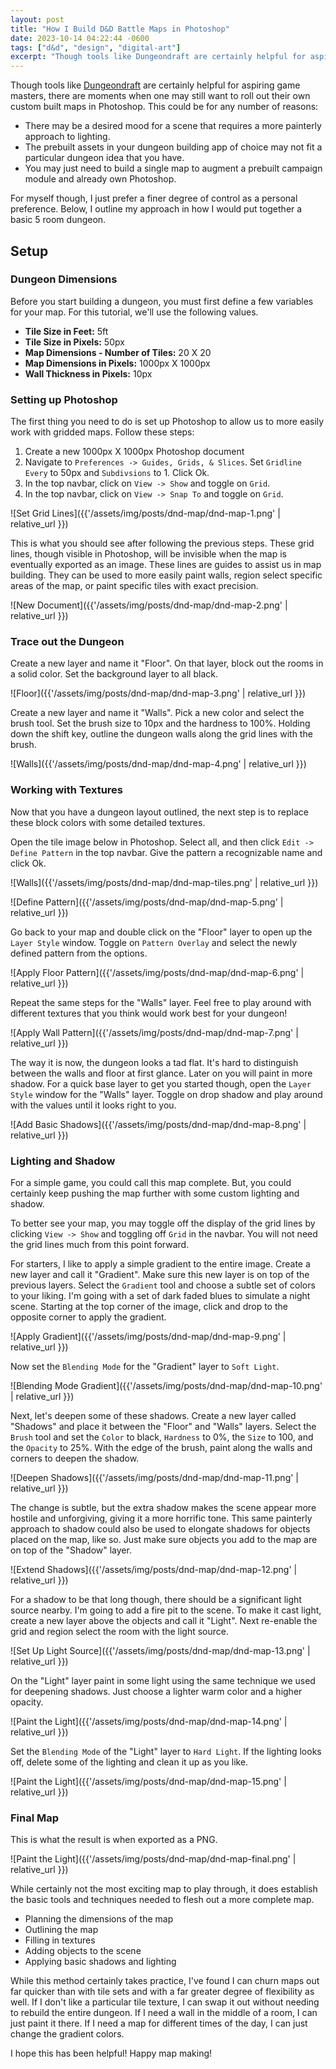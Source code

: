 ```yaml
---
layout: post
title: "How I Build D&D Battle Maps in Photoshop"
date: 2023-10-14 04:22:44 -0600
tags: ["d&d", "design", "digital-art"]
excerpt: "Though tools like Dungeondraft are certainly helpful for aspiring game masters, there are moments when one may still want to roll out their own custom built maps in Photoshop."
---
```


Though tools like [Dungeondraft](https://dungeondraft.net/) are certainly helpful for aspiring game masters, there are moments when one may still want to roll out their own custom built maps in Photoshop. This could be for any number of reasons:

- There may be a desired mood for a scene that requires a more painterly approach to lighting.
- The prebuilt assets in your dungeon building app of choice may not fit a particular dungeon idea that you have.
- You may just need to build a single map to augment a prebuilt campaign module and already own Photoshop.

For myself though, I just prefer a finer degree of control as a personal preference. Below, I outline my approach in how I would put together a basic 5 room dungeon.

## Setup

### Dungeon Dimensions

Before you start building a dungeon, you must first define a few variables for your map. For this tutorial, we'll use the following values.

- **Tile Size in Feet:** 5ft
- **Tile Size in Pixels:** 50px
- **Map Dimensions - Number of Tiles:** 20 X 20
- **Map Dimensions in Pixels:** 1000px X 1000px
- **Wall Thickness in Pixels:** 10px

### Setting up Photoshop

The first thing you need to do is set up Photoshop to allow us to more easily work with gridded maps. Follow these steps:

1. Create a new 1000px X 1000px Photoshop document
2. Navigate to `Preferences -> Guides, Grids, & Slices`. Set `Gridline Every` to 50px and `Subdivsions` to 1. Click Ok.
3. In the top navbar, click on `View -> Show` and toggle on `Grid`.
4. In the top navbar, click on `View -> Snap To` and toggle on `Grid`.

![Set Grid Lines]({{'/assets/img/posts/dnd-map/dnd-map-1.png' | relative_url }})

This is what you should see after following the previous steps. These grid lines, though visible in Photoshop, will be invisible when the map is eventually exported as an image. These lines are guides to assist us in map building. They can be used to more easily paint walls, region select specific areas of the map, or paint specific tiles with exact precision.

![New Document]({{'/assets/img/posts/dnd-map/dnd-map-2.png' | relative_url }})

### Trace out the Dungeon

Create a new layer and name it "Floor". On that layer, block out the rooms in a solid color. Set the background layer to all black. 

![Floor]({{'/assets/img/posts/dnd-map/dnd-map-3.png' | relative_url }})

Create a new layer and name it "Walls". Pick a new color and select the brush tool. Set the brush size to 10px and the hardness to 100%. Holding down the shift key, outline the dungeon walls along the grid lines with the brush.

![Walls]({{'/assets/img/posts/dnd-map/dnd-map-4.png' | relative_url }})

### Working with Textures

Now that you have a dungeon layout outlined, the next step is to replace these block colors with some detailed textures.

Open the tile image below in Photoshop. Select all, and then click `Edit -> Define Pattern` in the top navbar. Give the pattern a recognizable name and click Ok.

![Walls]({{'/assets/img/posts/dnd-map/dnd-map-tiles.png' | relative_url }})

![Define Pattern]({{'/assets/img/posts/dnd-map/dnd-map-5.png' | relative_url }})

Go back to your map and double click on the "Floor" layer to open up the `Layer Style` window. Toggle on `Pattern Overlay` and select the newly defined pattern from the options.

![Apply Floor Pattern]({{'/assets/img/posts/dnd-map/dnd-map-6.png' | relative_url }})

Repeat the same steps for the "Walls" layer. Feel free to play around with different textures that you think would work best for your dungeon!

![Apply Wall Pattern]({{'/assets/img/posts/dnd-map/dnd-map-7.png' | relative_url }})

The way it is now, the dungeon looks a tad flat. It's hard to distinguish between the walls and floor at first glance. Later on you will paint in more shadow. For a quick base layer to get you started though, open the `Layer Style` window for the "Walls" layer. Toggle on drop shadow and play around with the values until it looks right to you.

![Add Basic Shadows]({{'/assets/img/posts/dnd-map/dnd-map-8.png' | relative_url }})

### Lighting and Shadow

For a simple game, you could call this map complete. But, you could certainly keep pushing the map further with some custom lighting and shadow.

To better see your map, you may toggle off the display of the grid lines by clicking `View -> Show` and toggling off `Grid` in the navbar. You will not need the grid lines much from this point forward.

For starters, I like to apply a simple gradient to the entire image. Create a new layer and call it "Gradient". Make sure this new layer is on top of the previous layers. Select the `Gradient` tool and choose a subtle set of colors to your liking. I'm going with a set of dark faded blues to simulate a night scene. Starting at the top corner of the image, click and drop to the opposite corner to apply the gradient.

![Apply Gradient]({{'/assets/img/posts/dnd-map/dnd-map-9.png' | relative_url }})

Now set the `Blending Mode` for the "Gradient" layer to `Soft Light`.

![Blending Mode Gradient]({{'/assets/img/posts/dnd-map/dnd-map-10.png' | relative_url }})

Next, let's deepen some of these shadows. Create a new layer called "Shadows" and place it between the "Floor" and "Walls" layers. Select the `Brush` tool and set the `Color` to black, `Hardness` to 0%, the `Size` to 100, and the `Opacity` to 25%. With the edge of the brush, paint along the walls and corners to deepen the shadow.

![Deepen Shadows]({{'/assets/img/posts/dnd-map/dnd-map-11.png' | relative_url }})

The change is subtle, but the extra shadow makes the scene appear more hostile and unforgiving, giving it a more horrific tone. This same painterly approach to shadow could also be used to elongate shadows for objects placed on the map, like so. Just make sure objects you add to the map are on top of the "Shadow" layer.

![Extend Shadows]({{'/assets/img/posts/dnd-map/dnd-map-12.png' | relative_url }})

For a shadow to be that long though, there should be a significant light source nearby. I'm going to add a fire pit to the scene. To make it cast light, create a new layer above the objects and call it "Light". Next re-enable the grid and region select the room with the light source.

![Set Up Light Source]({{'/assets/img/posts/dnd-map/dnd-map-13.png' | relative_url }})

On the "Light" layer paint in some light using the same technique we used for deepening shadows. Just choose a lighter warm color and a higher opacity.

![Paint the Light]({{'/assets/img/posts/dnd-map/dnd-map-14.png' | relative_url }})

Set the `Blending Mode` of the "Light" layer to `Hard Light`. If the lighting looks off, delete some of the lighting and clean it up as you like.

![Paint the Light]({{'/assets/img/posts/dnd-map/dnd-map-15.png' | relative_url }})

### Final Map

This is what the result is when exported as a PNG.

![Paint the Light]({{'/assets/img/posts/dnd-map/dnd-map-final.png' | relative_url }})

While certainly not the most exciting map to play through, it does establish the basic tools and techniques needed to flesh out a more complete map.

- Planning the dimensions of the map
- Outlining the map
- Filling in textures
- Adding objects to the scene
- Applying basic shadows and lighting

While this method certainly takes practice, I've found I can churn maps out far quicker than with tile sets and with a far greater degree of flexibility as well. If I don't like a particular tile texture, I can swap it out without needing to rebuild the entire dungeon. If I need a wall in the middle of a room, I can just paint it there. If I need a map for different times of the day, I can just change the gradient colors.

I hope this has been helpful! Happy map making!
